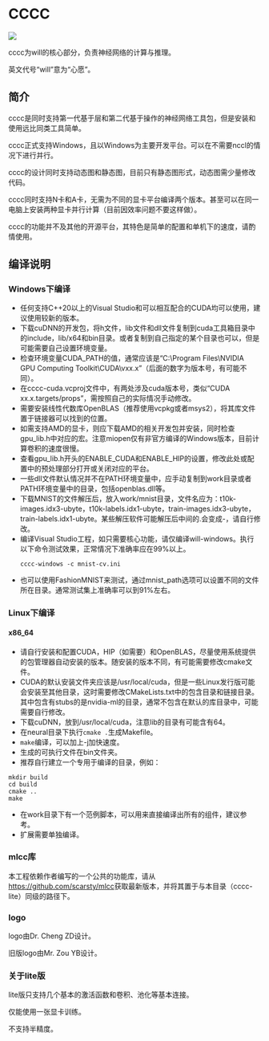 # CCCC
<img src='https://raw.githubusercontent.com/scarsty/neural-demo/master/logo.png'>

cccc为will的核心部分，负责神经网络的计算与推理。

英文代号“will”意为“心愿”。

## 简介

cccc是同时支持第一代基于层和第二代基于操作的神经网络工具包，但是安装和使用远比同类工具简单。

cccc正式支持Windows，且以Windows为主要开发平台。可以在不需要nccl的情况下进行并行。

cccc的设计同时支持动态图和静态图，目前只有静态图形式，动态图需少量修改代码。

cccc同时支持N卡和A卡，无需为不同的显卡平台编译两个版本。甚至可以在同一电脑上安装两种显卡并行计算（目前因效率问题不要这样做）。

cccc的功能并不及其他的开源平台，其特色是简单的配置和单机下的速度，请酌情使用。

## 编译说明

### Windows下编译

- 任何支持C++20以上的Visual Studio和可以相互配合的CUDA均可以使用，建议使用较新的版本。
- 下载cuDNN的开发包，将h文件，lib文件和dll文件复制到cuda工具箱目录中的include，lib/x64和bin目录。或者复制到自己指定的某个目录也可以，但是可能需要自己设置环境变量。
- 检查环境变量CUDA_PATH的值，通常应该是“C:\Program Files\NVIDIA GPU Computing Toolkit\CUDA\vxx.x”（后面的数字为版本号，有可能不同）。
- 在cccc-cuda.vcproj文件中，有两处涉及cuda版本号，类似“CUDA xx.x.targets/props”，需按照自己的实际情况手动修改。
- 需要安装线性代数库OpenBLAS（推荐使用vcpkg或者msys2），将其库文件置于链接器可以找到的位置。
- 如需支持AMD的显卡，则应下载AMD的相关开发包并安装，同时检查gpu_lib.h中对应的宏。注意miopen仅有非官方编译的Windows版本，目前计算卷积的速度很慢。
- 查看gpu_lib.h开头的ENABLE_CUDA和ENABLE_HIP的设置，修改此处或配置中的预处理部分打开或关闭对应的平台。
- 一些dll文件默认情况并不在PATH环境变量中，应手动复制到work目录或者PATH环境变量中的目录，包括openblas.dll等。
- 下载MNIST的文件解压后，放入work/mnist目录，文件名应为：t10k-images.idx3-ubyte，t10k-labels.idx1-ubyte，train-images.idx3-ubyte，train-labels.idx1-ubyte。某些解压软件可能解压后中间的.会变成-，请自行修改。
- 编译Visual Studio工程，如只需要核心功能，请仅编译will-windows。执行以下命令测试效果，正常情况下准确率应在99%以上。
  ```shell
  cccc-windows -c mnist-cv.ini
  ```
- 也可以使用FashionMNIST来测试，通过mnist_path选项可以设置不同的文件所在目录。通常测试集上准确率可以到91%左右。

### Linux下编译

#### x86_64
- 请自行安装和配置CUDA，HIP（如需要）和OpenBLAS，尽量使用系统提供的包管理器自动安装的版本。随安装的版本不同，有可能需要修改cmake文件。
- CUDA的默认安装文件夹应该是/usr/local/cuda，但是一些Linux发行版可能会安装至其他目录，这时需要修改CMakeLists.txt中的包含目录和链接目录。其中包含有stubs的是nvidia-ml的目录，通常不包含在默认的库目录中，可能需要自行修改。
- 下载cuDNN，放到/usr/local/cuda，注意lib的目录有可能含有64。
- 在neural目录下执行```cmake .```生成Makefile。
- ```make```编译，可以加上-j加快速度。
- 生成的可执行文件在bin文件夹。
- 推荐自行建立一个专用于编译的目录，例如：
```shell
mkdir build
cd build
cmake ..
make
```
- 在work目录下有一个范例脚本，可以用来直接编译出所有的组件，建议参考。
- 扩展需要单独编译。

### mlcc库

本工程依赖作者编写的一个公共的功能库，请从<https://github.com/scarsty/mlcc>获取最新版本，并将其置于与本目录（cccc-lite）同级的路径下。

### logo

logo由Dr. Cheng ZD设计。

旧版logo由Mr. Zou YB设计。

### 关于lite版
 
lite版只支持几个基本的激活函数和卷积、池化等基本连接。

仅能使用一张显卡训练。

不支持半精度。
